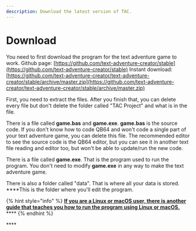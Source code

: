 ```yaml
---
description: Download the latest version of TAC.
---
```


# Download

You need to first download the program for the text adventure game to work. Github page: [https://github.com/text-adventure-creator/stable](https://github.com/text-adventure-creator/stable) Instant download: [https://github.com/text-adventure-creator/text-adventure-creator/stable/archive/master.zip](https://github.com/text-adventure-creator/text-adventure-creator/stable/archive/master.zip)

First, you need to extract the files. After you finish that, you can delete every file but don't delete the folder called "TAC Project" and what is in the file.

There is a file called **game.bas** and **game.exe**. **game.bas** is the source code. If you don't know how to code QB64 and won't code a single part of your text adventure game, you can delete this file. The recommended editor to see the source code is the QB64 editor, but you can see it in another text file reading and editor too, but won't be able to update/run the new code.

There is a file called **game.exe**. That is the program used to run the program. You don't need to modify **game.exe** in any way to make the text adventure game.

There is also a folder called "data". That is where all your data is stored. ****This is the folder where you'll edit the program.

{% hint style="info" %}
[**If you are a Linux or macOS user, there is another guide that teaches you how to run the program using Linux or macOS.** ](untitled.md)\*\*\*\*
{% endhint %}

\*\*\*\*

